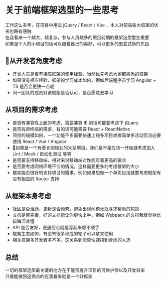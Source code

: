 # 关于前端框架选型的一些思考
工作这么多年，在项目中用过 jQuery / React / Vue ，本人对前端各大框架的优劣也略有感触  
在我看来一个越大，越复杂，参与人员越多的项目前期的框架选型愈加重要  
如果是个人的小项目的话可以随着自己的喜好，可以更多的去尝试新的东西  

## 从开发者角度考虑
* 开发人员是否有相应框架的使用经验，当然优先考虑大家都熟悉的框架
* 如果没有相应经验，框架的学习成本如何，例如后端程序员学习 Angular + TS 是否会更快一点呢
* 同一团队的成员对该框架是否认可，是否愿意去学习

## 从项目的需求考虑
* 是否有兼容性上面的考虑，需要兼容 IE 的话可能要考虑下 jQuery 
* 是否有跨终端的需求，有的话可能需要 React + ReactNative
* 项目的规模如何，一个功能不多需要快速上线多项目或者简单多活动页没必要使用 React / Vue / Angular
* 如果是一个有着长期规划的大型项目，我们是不是应该一开始就考虑加入 Lint / Mock / 自动化测试 等等
* 是否要支持移动端，相对来说移动端对性能有着更高的要求
* 是否要考虑网络环境不佳的情况，这样需要更多的考虑框架的大小
* 框架能否很好的支持项目的需求，例如如果想做一个单页应用就要考虑框架有没有相应的 Router 支持

## 从框架本身考虑
* 社区是否活跃，更新是否频繁，避免出现问题无处寻求帮助的尴尬
* 文档是否完善，好的文档能让你更快上手，例如 Webpack 的文档我就觉得比较晦涩难懂
* API 是否友好，说通俗点就是写起来顺不顺手
* 框架生态如何，有没有很多现成的轮子可以拿来使用
* 相关框架多开发者多不多，这关系到能否快速招到合适的人选

## 总结
一切的框架选型最关键的地方在于能否提升项目的可维护性以及开发效率  
只要能做到这俩点的在我看来就是一个好框架